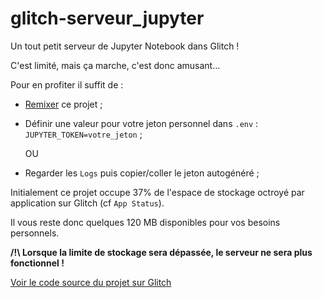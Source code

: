 # glitch-serveur_jupyter

Un tout petit serveur de Jupyter Notebook dans Glitch !

C'est limité, mais ça marche, c'est donc amusant...

Pour en profiter il suffit de :

- [Remixer](https://glitch.com/edit/#!/remix/glitch-serveur-jupyter) ce projet ;

- Définir une valeur pour votre jeton personnel dans `.env` : `JUPYTER_TOKEN=votre_jeton` ;

  OU
  
- Regarder les `Logs` puis copier/coller le jeton autogénéré ;

Initialement ce projet occupe 37% de l'espace de stockage octroyé par application sur Glitch (cf `App Status`).

Il vous reste donc quelques 120 MB disponibles pour vos besoins personnels.

**/!\ Lorsque la limite de stockage sera dépassée, le serveur ne sera plus fonctionnel !**


[Voir le code source du projet sur Glitch](https://glitch.com/edit/#!/glitch-serveur-jupyter)